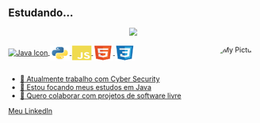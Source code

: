 ## Estudando...

<div align="center">
  <a href="https://github.com/raphaelrighetti">
  <img height="180em" src="https://github-readme-stats.vercel.app/api/top-langs/?username=raphaelrighetti&layout=compact">
</div>

</div>
<div style="display: inline_block"><br>
  <img align="center" alt="Java Icon" height="30" width="40" src="https://raw.githubusercontent.com/jmnote/z-icons/master/svg/java.svg">
  <img align="center" alt="Python Icon" height="30" width="40" src="https://raw.githubusercontent.com/devicons/devicon/master/icons/python/python-original.svg">
  <img align="center" alt="JavaScript Icon" height="30" width="40" src="https://raw.githubusercontent.com/devicons/devicon/master/icons/javascript/javascript-plain.svg">
  <img align="center" alt="HTML5 Icon" height="30" width="40" src="https://raw.githubusercontent.com/devicons/devicon/master/icons/html5/html5-original.svg">
  <img align="center" alt="CSS3 Icon" height="30" width="40" src="https://raw.githubusercontent.com/devicons/devicon/master/icons/css3/css3-original.svg">
  <img align="right" alt="My Picture" height="150" style="border-radius:50px;" src="https://github.com/raphaelrighetti.png">
</div>

##

- 🔭 Atualmente trabalho com Cyber Security
- 🌱 Estou focando meus estudos em Java
- 👯 Quero colaborar com projetos de software livre 

[Meu LinkedIn](https://www.linkedin.com/in/raphael-righetti-ramos)
